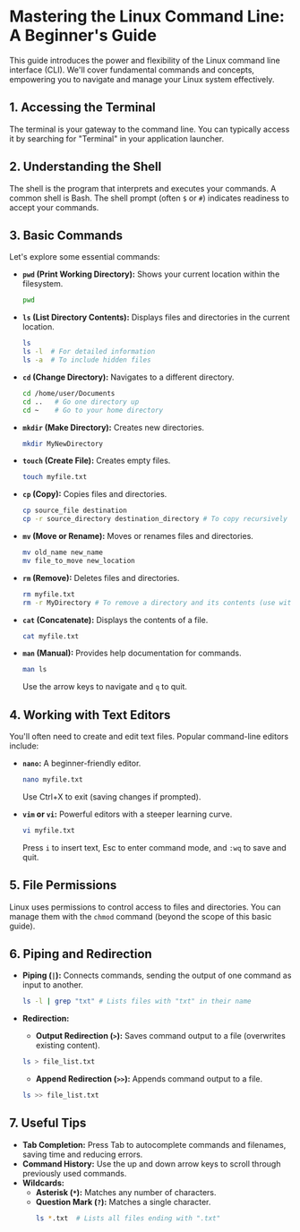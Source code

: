 # Mastering the Linux Command Line: A Beginner's Guide

This guide introduces the power and flexibility of the Linux command line interface (CLI).  We'll cover fundamental commands and concepts, empowering you to navigate and manage your Linux system effectively.

## 1. Accessing the Terminal

The terminal is your gateway to the command line. You can typically access it by searching for "Terminal" in your application launcher. 

## 2. Understanding the Shell

The shell is the program that interprets and executes your commands. A common shell is Bash. The shell prompt (often `$` or `#`) indicates readiness to accept your commands.

## 3. Basic Commands

Let's explore some essential commands:

* **`pwd` (Print Working Directory):** Shows your current location within the filesystem.
  ```bash
  pwd
  ```

* **`ls` (List Directory Contents):** Displays files and directories in the current location.
  ```bash
  ls
  ls -l  # For detailed information
  ls -a  # To include hidden files
  ```

* **`cd` (Change Directory):**  Navigates to a different directory.
  ```bash
  cd /home/user/Documents
  cd ..   # Go one directory up
  cd ~    # Go to your home directory
  ```

* **`mkdir` (Make Directory):** Creates new directories.
  ```bash
  mkdir MyNewDirectory
  ```

* **`touch` (Create File):**  Creates empty files.
  ```bash
  touch myfile.txt
  ```

* **`cp` (Copy):** Copies files and directories.
  ```bash
  cp source_file destination
  cp -r source_directory destination_directory # To copy recursively
  ```

* **`mv` (Move or Rename):** Moves or renames files and directories.
  ```bash
  mv old_name new_name
  mv file_to_move new_location 
  ```

* **`rm` (Remove):**  Deletes files and directories.
  ```bash
  rm myfile.txt
  rm -r MyDirectory # To remove a directory and its contents (use with caution!)
  ```

* **`cat` (Concatenate):** Displays the contents of a file.
  ```bash
  cat myfile.txt
  ```

* **`man` (Manual):** Provides help documentation for commands.
  ```bash
  man ls 
  ```
  Use the arrow keys to navigate and `q` to quit.

## 4. Working with Text Editors

You'll often need to create and edit text files. Popular command-line editors include:

* **`nano`:** A beginner-friendly editor. 
  ```bash
  nano myfile.txt
  ```
  Use Ctrl+X to exit (saving changes if prompted).

* **`vim` or `vi`:**  Powerful editors with a steeper learning curve.
  ```bash
  vi myfile.txt
  ```
  Press `i` to insert text, Esc to enter command mode, and `:wq` to save and quit.

## 5. File Permissions

Linux uses permissions to control access to files and directories. You can manage them with the `chmod` command (beyond the scope of this basic guide).

## 6. Piping and Redirection

* **Piping (`|`):** Connects commands, sending the output of one command as input to another. 
  ```bash
  ls -l | grep "txt" # Lists files with "txt" in their name
  ```

* **Redirection:**
   - **Output Redirection (`>`):**  Saves command output to a file (overwrites existing content).
    ```bash
    ls > file_list.txt 
    ```
   - **Append Redirection (`>>`):**  Appends command output to a file.
    ```bash
    ls >> file_list.txt 
    ```

## 7. Useful Tips

* **Tab Completion:**  Press Tab to autocomplete commands and filenames, saving time and reducing errors.
* **Command History:** Use the up and down arrow keys to scroll through previously used commands.
* **Wildcards:**
  - **Asterisk (`*`):** Matches any number of characters.
  - **Question Mark (`?`):** Matches a single character.
    ```bash
    ls *.txt  # Lists all files ending with ".txt" 
    ```

 
